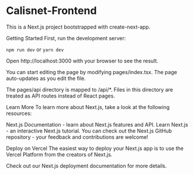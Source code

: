 # Calisnet-Frontend

This is a Next.js project bootstrapped with create-next-app.

Getting Started
First, run the development server:

`npm run dev` or `yarn dev`

Open http://localhost:3000 with your browser to see the result.

You can start editing the page by modifying pages/index.tsx. The page auto-updates as you edit the file.

The pages/api directory is mapped to /api/*. Files in this directory are treated as API routes instead of React pages.

Learn More
To learn more about Next.js, take a look at the following resources:

Next.js Documentation - learn about Next.js features and API.
Learn Next.js - an interactive Next.js tutorial.
You can check out the Next.js GitHub repository - your feedback and contributions are welcome!

Deploy on Vercel
The easiest way to deploy your Next.js app is to use the Vercel Platform from the creators of Next.js.

Check out our Next.js deployment documentation for more details.
